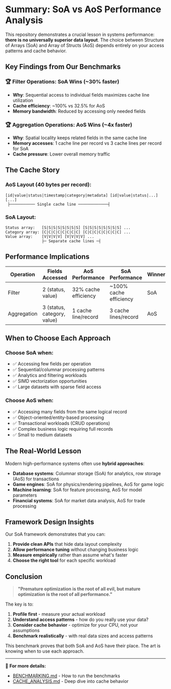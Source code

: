 # Summary: SoA vs AoS Performance Analysis

This repository demonstrates a crucial lesson in systems performance: **there is no universally superior data layout**. The choice between Structure of Arrays (SoA) and Array of Structs (AoS) depends entirely on your access patterns and cache behavior.

## Key Findings from Our Benchmarks

### 🏆 Filter Operations: SoA Wins (~30% faster)
- **Why**: Sequential access to individual fields maximizes cache line utilization
- **Cache efficiency**: ~100% vs 32.5% for AoS
- **Memory bandwidth**: Reduced by accessing only needed fields

### 🏆 Aggregation Operations: AoS Wins (~4x faster)  
- **Why**: Spatial locality keeps related fields in the same cache line
- **Memory accesses**: 1 cache line per record vs 3 cache lines per record for SoA
- **Cache pressure**: Lower overall memory traffic

## The Cache Story

### AoS Layout (40 bytes per record):
```
[id|value|status|timestamp|category|metadata] [id|value|status|...] [...]
 ├─────────── Single cache line ─────────────┤
```

### SoA Layout:
```
Status array:   [S|S|S|S|S|S|S|S] [S|S|S|S|S|S|S|S] ...
Category array: [C|C|C|C|C|C|C|C] [C|C|C|C|C|C|C|C] ...  
Value array:    [V|V|V|V] [V|V|V|V] ...
                ├─ Separate cache lines ─┤
```

## Performance Implications

| Operation | Fields Accessed | AoS Performance | SoA Performance | Winner |
|-----------|----------------|-----------------|-----------------|---------|
| Filter | 2 (status, value) | 32% cache efficiency | ~100% cache efficiency | SoA |
| Aggregation | 3 (status, category, value) | 1 cache line/record | 3 cache lines/record | AoS |

## When to Choose Each Approach

### Choose SoA when:
- ✅ Accessing few fields per operation
- ✅ Sequential/columnar processing patterns
- ✅ Analytics and filtering workloads
- ✅ SIMD vectorization opportunities
- ✅ Large datasets with sparse field access

### Choose AoS when:
- ✅ Accessing many fields from the same logical record
- ✅ Object-oriented/entity-based processing
- ✅ Transactional workloads (CRUD operations)
- ✅ Complex business logic requiring full records
- ✅ Small to medium datasets

## The Real-World Lesson

Modern high-performance systems often use **hybrid approaches**:

- **Database systems**: Columnar storage (SoA) for analytics, row storage (AoS) for transactions
- **Game engines**: SoA for physics/rendering pipelines, AoS for game logic
- **Machine learning**: SoA for feature processing, AoS for model parameters
- **Financial systems**: SoA for market data analysis, AoS for trade processing

## Framework Design Insights

Our SoA framework demonstrates that you can:
1. **Provide clean APIs** that hide data layout complexity
2. **Allow performance tuning** without changing business logic  
3. **Measure empirically** rather than assume what's faster
4. **Choose the right tool** for each specific workload

## Conclusion

> **"Premature optimization is the root of all evil, but mature optimization is the root of all performance."**

The key is to:
1. **Profile first** - measure your actual workload
2. **Understand access patterns** - how do you really use your data?
3. **Consider cache behavior** - optimize for your CPU, not your assumptions
4. **Benchmark realistically** - with real data sizes and access patterns

This benchmark proves that both SoA and AoS have their place. The art is knowing when to use each approach.

---

📖 **For more details:**
- [BENCHMARKING.md](BENCHMARKING.md) - How to run the benchmarks
- [CACHE_ANALYSIS.md](CACHE_ANALYSIS.md) - Deep dive into cache behavior